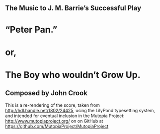 ## The Music to J. M. Barrie’s Successful Play
# “Peter Pan.”
# or,
# The Boy who wouldn’t Grow Up.
## Composed by John Crook

This is a re-rendering of the score,
taken from <http://hdl.handle.net/1802/24425>,
using the LilyPond typesetting system,
and intended for eventual inclusion in the Mutopia Project:
<http://www.mutopiaproject.org/>
on on GitHub at <https://github.com/MutopiaProject/MutopiaProject>
